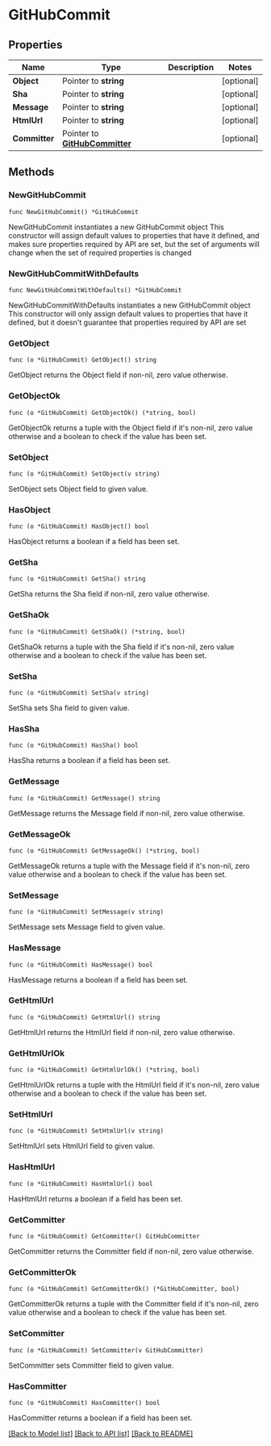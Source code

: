 # GitHubCommit

## Properties

Name | Type | Description | Notes
------------ | ------------- | ------------- | -------------
**Object** | Pointer to **string** |  | [optional] 
**Sha** | Pointer to **string** |  | [optional] 
**Message** | Pointer to **string** |  | [optional] 
**HtmlUrl** | Pointer to **string** |  | [optional] 
**Committer** | Pointer to [**GitHubCommitter**](GitHubCommitter.md) |  | [optional] 

## Methods

### NewGitHubCommit

`func NewGitHubCommit() *GitHubCommit`

NewGitHubCommit instantiates a new GitHubCommit object
This constructor will assign default values to properties that have it defined,
and makes sure properties required by API are set, but the set of arguments
will change when the set of required properties is changed

### NewGitHubCommitWithDefaults

`func NewGitHubCommitWithDefaults() *GitHubCommit`

NewGitHubCommitWithDefaults instantiates a new GitHubCommit object
This constructor will only assign default values to properties that have it defined,
but it doesn't guarantee that properties required by API are set

### GetObject

`func (o *GitHubCommit) GetObject() string`

GetObject returns the Object field if non-nil, zero value otherwise.

### GetObjectOk

`func (o *GitHubCommit) GetObjectOk() (*string, bool)`

GetObjectOk returns a tuple with the Object field if it's non-nil, zero value otherwise
and a boolean to check if the value has been set.

### SetObject

`func (o *GitHubCommit) SetObject(v string)`

SetObject sets Object field to given value.

### HasObject

`func (o *GitHubCommit) HasObject() bool`

HasObject returns a boolean if a field has been set.

### GetSha

`func (o *GitHubCommit) GetSha() string`

GetSha returns the Sha field if non-nil, zero value otherwise.

### GetShaOk

`func (o *GitHubCommit) GetShaOk() (*string, bool)`

GetShaOk returns a tuple with the Sha field if it's non-nil, zero value otherwise
and a boolean to check if the value has been set.

### SetSha

`func (o *GitHubCommit) SetSha(v string)`

SetSha sets Sha field to given value.

### HasSha

`func (o *GitHubCommit) HasSha() bool`

HasSha returns a boolean if a field has been set.

### GetMessage

`func (o *GitHubCommit) GetMessage() string`

GetMessage returns the Message field if non-nil, zero value otherwise.

### GetMessageOk

`func (o *GitHubCommit) GetMessageOk() (*string, bool)`

GetMessageOk returns a tuple with the Message field if it's non-nil, zero value otherwise
and a boolean to check if the value has been set.

### SetMessage

`func (o *GitHubCommit) SetMessage(v string)`

SetMessage sets Message field to given value.

### HasMessage

`func (o *GitHubCommit) HasMessage() bool`

HasMessage returns a boolean if a field has been set.

### GetHtmlUrl

`func (o *GitHubCommit) GetHtmlUrl() string`

GetHtmlUrl returns the HtmlUrl field if non-nil, zero value otherwise.

### GetHtmlUrlOk

`func (o *GitHubCommit) GetHtmlUrlOk() (*string, bool)`

GetHtmlUrlOk returns a tuple with the HtmlUrl field if it's non-nil, zero value otherwise
and a boolean to check if the value has been set.

### SetHtmlUrl

`func (o *GitHubCommit) SetHtmlUrl(v string)`

SetHtmlUrl sets HtmlUrl field to given value.

### HasHtmlUrl

`func (o *GitHubCommit) HasHtmlUrl() bool`

HasHtmlUrl returns a boolean if a field has been set.

### GetCommitter

`func (o *GitHubCommit) GetCommitter() GitHubCommitter`

GetCommitter returns the Committer field if non-nil, zero value otherwise.

### GetCommitterOk

`func (o *GitHubCommit) GetCommitterOk() (*GitHubCommitter, bool)`

GetCommitterOk returns a tuple with the Committer field if it's non-nil, zero value otherwise
and a boolean to check if the value has been set.

### SetCommitter

`func (o *GitHubCommit) SetCommitter(v GitHubCommitter)`

SetCommitter sets Committer field to given value.

### HasCommitter

`func (o *GitHubCommit) HasCommitter() bool`

HasCommitter returns a boolean if a field has been set.


[[Back to Model list]](../README.md#documentation-for-models) [[Back to API list]](../README.md#documentation-for-api-endpoints) [[Back to README]](../README.md)


